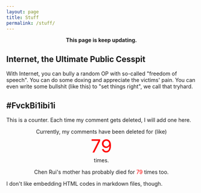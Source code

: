 ```yaml
---
layout: page
title: Stuff
permalink: /stuff/
---
```


<p>
  <center>
    <strong>
      This page is keep updating.
    </strong>
  </center>
</p>



## Internet, the Ultimate Public Cesspit

With Internet, you can bully a random OP with so-called "freedom of speech". You can do some doxing and appreciate the victims' pain. You can even write some bullshit (like this) to "set things right", we call that tryhard.

## #FvckBi1ibi1i

This is a counter. Each time my comment gets deleted, I will add one here.

<center>
  Currently, my comments have been deleted for (like)
</center><center>
    <font size="7" color="red">79</font>
</center><center>
  times.
</center>
<center>
  <p class="big">
    Chen Rui's mother has probably died for <font color="red">79</font> times too.
  </p>
</center>


I don't like embedding HTML codes in markdown files, though.

